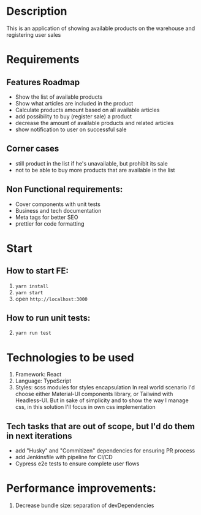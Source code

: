 # Description
This is an application of showing available products on the warehouse and registering user sales

# Requirements

## Features Roadmap
- Show the list of available products
- Show what articles are included in the product
- Calculate products amount based on all available articles
- add possibility to buy (register sale) a product
- decrease the amount of available products and related articles
- show notification to user on successful sale

## Corner cases
- still product in the list if he's unavailable, but prohibit its sale
- not to be able to buy more products that are available in the list

## Non Functional requirements:
- Cover components with unit tests
- Business and tech documentation
- Meta tags for better SEO
- prettier for code formatting

# Start
## How to start FE:
1. `yarn install`
2. `yarn start`
3. open `http://localhost:3000`

## How to run unit tests:
2. `yarn run test`


# Technologies to be used
1. Framework: React
2. Language: TypeScript
3. Styles: scss modules for styles encapsulation
   In real world scenario I'd choose either Material-UI components library, or Tailwind with Headless-UI.
   But in sake of simplicity and to show the way I manage css, in this solution I'll focus in own css implementation


## Tech tasks that are out of scope, but I'd do them in next iterations
- add "Husky" and "Commitizen" dependencies for ensuring PR process
- add Jenkinsfile with pipeline for CI/CD
- Cypress e2e tests to ensure complete user flows

# Performance improvements:
1. Decrease bundle size: separation of devDependencies
